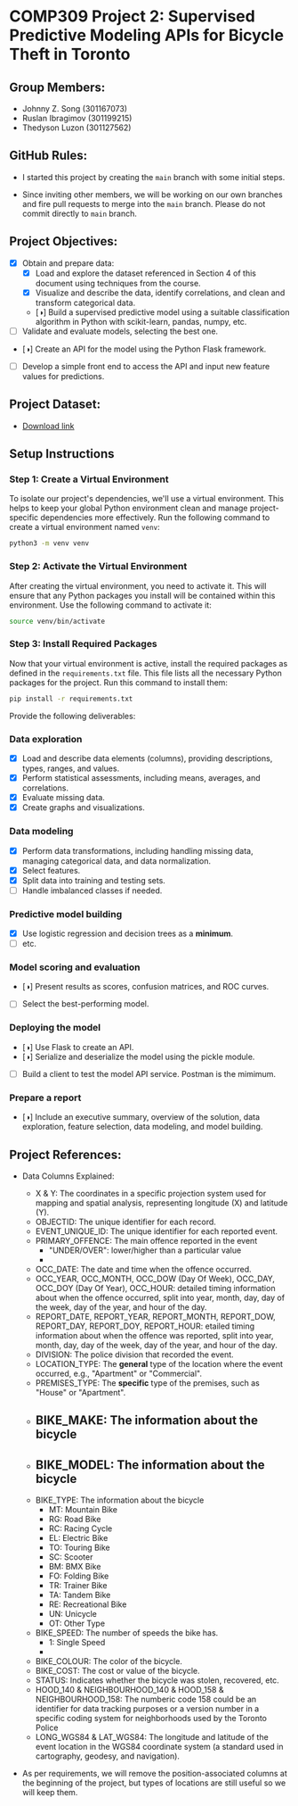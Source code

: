# COMP309 Project 2: Supervised Predictive Modeling APIs for Bicycle Theft in Toronto

## Group Members:

- Johnny Z. Song (301167073)
- Ruslan Ibragimov (301199215)
- Thedyson Luzon (301127562)

## GitHub Rules:

- I started this project by creating the `main` branch with some initial steps. 

- Since inviting other members, we will be working on our own branches and fire pull requests to merge into the `main` branch. Please do not commit directly to `main` branch.

## Project Objectives:
- [x] Obtain and prepare data:
  - [x] Load and explore the dataset referenced in Section 4 of this document using techniques from the course.
  - [x] Visualize and describe the data, identify correlations, and clean and transform categorical data.
  - [◑] Build a supervised predictive model using a suitable classification algorithm in Python with scikit-learn, pandas, numpy, etc.
- [ ] Validate and evaluate models, selecting the best one.
- [◑] Create an API for the model using the Python Flask framework.
- [ ] Develop a simple front end to access the API and input new feature values for predictions.

## Project Dataset:
-  [Download link](https://opendata.arcgis.com/api/v3/datasets/a89d10d5e28444ceb0c8d1d4c0ee39cc_0/downloads/data?format=csv&spatialRefId=3857&where=1%3D1)

## Setup Instructions

### Step 1: Create a Virtual Environment
To isolate our project's dependencies, we'll use a virtual environment. This helps to keep your global Python environment clean and manage project-specific dependencies more effectively. Run the following command to create a virtual environment named `venv`:

```bash
python3 -m venv venv
```

### Step 2: Activate the Virtual Environment
After creating the virtual environment, you need to activate it. This will ensure that any Python packages you install will be contained within this environment. Use the following command to activate it:

```bash
source venv/bin/activate
```

### Step 3: Install Required Packages
Now that your virtual environment is active, install the required packages as defined in the `requirements.txt` file. This file lists all the necessary Python packages for the project. Run this command to install them:

```bash
pip install -r requirements.txt
```

Provide the following deliverables:

### Data exploration

- [x] Load and describe data elements (columns), providing descriptions, types, ranges, and values.
- [x] Perform statistical assessments, including means, averages, and correlations.
- [x] Evaluate missing data.
- [x] Create graphs and visualizations.

### Data modeling

- [x] Perform data transformations, including handling missing data, managing categorical data, and data normalization.
- [x] Select features.
- [x] Split data into training and testing sets.
- [ ] Handle imbalanced classes if needed.

### Predictive model building

- [x] Use logistic regression and decision trees as a **minimum**.
- [ ] etc.

### Model scoring and evaluation

- [◑] Present results as scores, confusion matrices, and ROC curves.
- [ ] Select the best-performing model.

### Deploying the model

- [◑] Use Flask to create an API.
- [◑] Serialize and deserialize the model using the pickle module.
- [ ] Build a client to test the model API service. Postman is the mimimum.

### Prepare a report

- [◑] Include an executive summary, overview of the solution, data exploration, feature selection, data modeling, and model building.


## Project References:

- Data Columns Explained:
  - X & Y: The coordinates in a specific projection system used for mapping and spatial analysis, representing longitude (X) and latitude (Y).
  - OBJECTID: The unique identifier for each record.
  - EVENT_UNIQUE_ID: The unique identifier for each reported event.
  - PRIMARY_OFFENCE: The main offence reported in the event
    - "UNDER/OVER": lower/higher than a particular value
    - 
  - OCC_DATE: The date and time when the offence occurred.
  - OCC_YEAR, OCC_MONTH, OCC_DOW (Day Of Week), OCC_DAY, OCC_DOY (Day Of Year), OCC_HOUR: detailed timing information about when the offence occurred, split into year, month, day, day of the week, day of the year, and hour of the day.
  - REPORT_DATE, REPORT_YEAR, REPORT_MONTH, REPORT_DOW, REPORT_DAY, REPORT_DOY, REPORT_HOUR: etailed timing information about when the offence was reported, split into year, month, day, day of the week, day of the year, and hour of the day.
  - DIVISION: The police division that recorded the event.
  - LOCATION_TYPE: The **general** type of the location where the event occurred, e.g., "Apartment" or "Commercial".
  - PREMISES_TYPE: The **specific** type of the premises, such as "House" or "Apartment".
  - BIKE_MAKE: The information about the bicycle
    - 
  - BIKE_MODEL: The information about the bicycle
    - 
  - BIKE_TYPE: The information about the bicycle
    - MT: Mountain Bike
    - RG: Road Bike
    - RC: Racing Cycle
    - EL: Electric Bike
    - TO: Touring Bike
    - SC: Scooter
    - BM: BMX Bike
    - FO: Folding Bike
    - TR: Trainer Bike
    - TA: Tandem Bike
    - RE: Recreational Bike
    - UN: Unicycle
    - OT: Other Type
  - BIKE_SPEED: The number of speeds the bike has.
    - 1: Single Speed
    - 
  - BIKE_COLOUR: The color of the bicycle.
  - BIKE_COST: The cost or value of the bicycle.
  - STATUS: Indicates whether the bicycle was stolen, recovered, etc.
  - HOOD_140 & NEIGHBOURHOOD_140 & HOOD_158 & NEIGHBOURHOOD_158: The numberic code 158 could be an identifier for data tracking purposes or a version number in a specific coding system for neighborhoods used by the Toronto Police
  - LONG_WGS84 & LAT_WGS84: The longitude and latitude of the event location in the WGS84 coordinate system (a standard used in cartography, geodesy, and navigation).

- As per requirements, we will remove the position-associated columns at the beginning of the project, but types of locations are still useful so we will keep them.